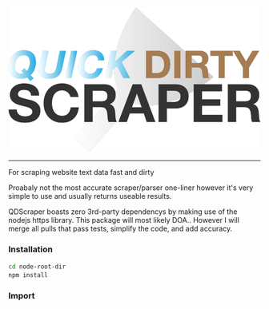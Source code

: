 <p align="center">
  <img src="https://github.com/benlazzero/Quick-Dirty-Scrape/blob/main/logo.png?raw=true">
</p>

------------------------------------

For scraping website text data fast and dirty

Proabaly not the most accurate scraper/parser one-liner however it's very simple to use and usually returns useable results.

QDScraper boasts zero 3rd-party dependencys by making use of the nodejs https library. This package will most likely DOA.. 
However I will merge all pulls that pass tests, simplify the code, and add accuracy.

### Installation

```bash
cd node-root-dir
npm install 
```

### Import


